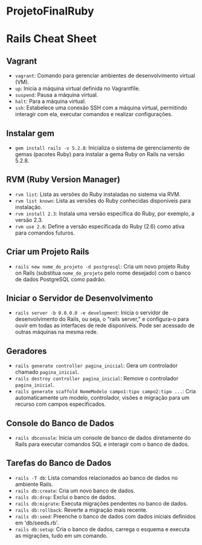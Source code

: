# ProjetoFinalRuby

# Rails Cheat Sheet

## Vagrant

- `vagrant`: Comando para gerenciar ambientes de desenvolvimento virtual (VM).
- `up`: Inicia a máquina virtual definida no Vagrantfile.
- `suspend`: Pausa a máquina virtual.
- `halt`: Para a máquina virtual.
- `ssh`: Estabelece uma conexão SSH com a máquina virtual, permitindo interagir com ela, executar comandos e realizar configurações.

## Instalar gem

- `gem install rails -v 5.2.8`: Inicializa o sistema de gerenciamento de gemas (pacotes Ruby) para instalar a gema Ruby on Rails na versão 5.2.8.

## RVM (Ruby Version Manager)

- `rvm list`: Lista as versões do Ruby instaladas no sistema via RVM.
- `rvm list known`: Lista as versões do Ruby conhecidas disponíveis para instalação.
- `rvm install 2.3`: Instala uma versão específica do Ruby, por exemplo, a versão 2.3.
- `rvm use 2.6`: Define a versão especificada do Ruby (2.6) como ativa para comandos futuros.

## Criar um Projeto Rails

- `rails new nome_do_projeto -d postgresql`: Cria um novo projeto Ruby on Rails (substitua `nome_do_projeto` pelo nome desejado) com o banco de dados PostgreSQL como padrão.

## Iniciar o Servidor de Desenvolvimento

- `rails server -b 0.0.0.0 -e development`: Inicia o servidor de desenvolvimento do Rails, ou seja, o "rails server," e configura-o para ouvir em todas as interfaces de rede disponíveis. Pode ser acessado de outras máquinas na mesma rede.

## Geradores

- `rails generate controller pagina_inicial`: Gera um controlador chamado `pagina_inicial`.
- `rails destroy controller pagina_inicial`: Remove o controlador `pagina_inicial`.
- `rails generate scaffold NomeModelo campo1:tipo campo2:tipo ...`: Cria automaticamente um modelo, controlador, visões e migração para um recurso com campos especificados.

## Console do Banco de Dados

- `rails dbconsole`: Inicia um console de banco de dados diretamente do Rails para executar comandos SQL e interagir com o banco de dados.

## Tarefas do Banco de Dados

- `rails -T db`: Lista comandos relacionados ao banco de dados no ambiente Rails.
- `rails db:create`: Cria um novo banco de dados.
- `rails db:drop`: Exclui o banco de dados.
- `rails db:migrate`: Executa migrações pendentes no banco de dados.
- `rails db:rollback`: Reverte a migração mais recente.
- `rails db:seed`: Preenche o banco de dados com dados iniciais definidos em 'db/seeds.rb'.
- `rails db:setup`: Cria o banco de dados, carrega o esquema e executa as migrações, tudo em um comando.



